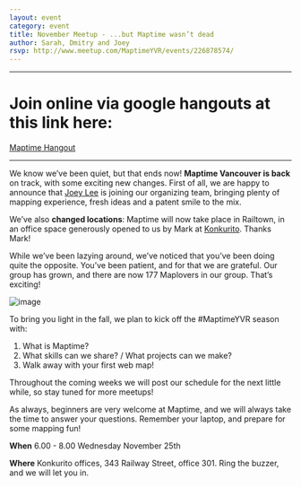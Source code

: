 ```yaml
---
layout: event
category: event
title: November Meetup - ...but Maptime wasn’t dead
author: Sarah, Dmitry and Joey
rsvp: http://www.meetup.com/MaptimeYVR/events/226878574/
---
```


*** 

# Join online via google hangouts at this link here:
[Maptime Hangout](https://talkgadget.google.com/hangouts/_/64k4cln4733ebc33n6zeaq7xxma)

*** 

We know we’ve been quiet, but that ends now! **Maptime Vancouver is back** on track, with some exciting new changes. First of all, we are happy to announce that [Joey Lee](https://twitter.com/leejoeyk) is joining our organizing team, bringing plenty of mapping experience, fresh ideas and a patent smile to the mix.

We’ve also **changed locations**: Maptime will now take place in Railtown, in an office space generously opened to us by Mark at [Konkurito](http://www.konkurito.com/). Thanks Mark!

While we’ve been lazying around, we’ve noticed that you’ve been doing quite the opposite. You’ve been patient, and for that we are grateful. Our group has grown, and there are now 177 Maplovers in our group. That’s exciting! 

![image](http://makemesocial.net/wp-content/uploads/2014/06/when-your-team-scores-5.gif)

To bring you light in the fall, we plan to kick off the #MaptimeYVR season with:

1. What is Maptime? 
2. What skills can we share? / What projects can we make?
3. Walk away with your first web map! 


Throughout the coming weeks we will post our schedule for the next little while, so stay tuned for more meetups!

As always, beginners are very welcome at Maptime, and we will always take the time to answer your questions. Remember your laptop, and prepare for some mapping fun!

**When** 6.00 - 8.00 Wednesday November 25th

**Where** Konkurito offices, 343 Railway Street, office 301. Ring the buzzer, and we will let you in.

